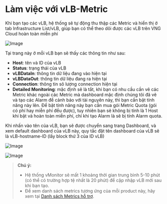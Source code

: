 # Làm việc với vLB-Metric

Khi bạn tạo các vLB, hệ thống sẽ tự động thu thập các Metric và hiển thị ở tab Infrastructure List/vLB, giúp bạn có thể theo dõi được các vLB trên VNG Cloud hoàn toàn miễn phí

![Image](https://github.com/vngcloud/docs/blob/main/Vietnamese/.gitbook/assets/image%20(148).png?raw=true)

Tại trang này ở mỗi vLB bạn sẽ thấy các thông tin như sau:

* **Host**: tên và ID của vLB 
* **Status**: trạng thái của vLB
* **vLBDataIn**: thông tin dữ liệu đang vào hiện tại
* **vLBDataOut**: thông tin dữ liệu đang ra hiện tại
* **Connection**: thông tin sô lượng connection hiện tại
* **Detailed Monitoring**: mặc định sẽ là tắt, khi bạn có nhu cầu cần vẽ các Metric khác ngoài các Metric mà dashboard mặc định chúng tôi đã vẽ và tạo các Alarm để cảnh báo với tài nguyên này, thì bạn cần bật tính năng này lên. Để bật tính năng này bạn cần mua gói Metric Quota (gói có phí hay miễn phí đều được), tuy nhiên bạn sẽ không bị tính là 1 Host khi bật và hoàn toàn miễn phí, chỉ khi tạo Alarm là sẽ bị tính Alarm quota.

 Khi nhấn vào tên của vLB, bạn sẽ được chuyển sang trang Dashboard, và xem default dashboard của vLB này, quy tắc đặt tên dashboard của vLB sẽ là vLB-hostname-ID (lấy block thứ 3 của ID vLB)

![Image](https://github.com/vngcloud/docs/blob/main/Vietnamese/.gitbook/assets/image%20(149).png?raw=true)

![Image](https://github.com/vngcloud/docs/blob/main/Vietnamese/.gitbook/assets/image%20(150).png?raw=true)

> **Chú ý:**
>
> * Hệ thống vMonitor sẽ mất 1 khoảng thời gian trung bình 5-10 phút (có thể có trường hợp tệ nhất là 20 phút) để cập nhập vLB mới sau khi bạn tạo.
> * Để xem danh sách metrics tương ứng của mỗi product này, hãy xem tại [Danh sách Metrics hỗ trợ](https://docs.vngcloud.vn/vng-cloud-document/vn/vmonitor-platform/cach-tinh-nang-cua-vmonitor-platform/metrics/danh-sach-metrics-ho-tro).
